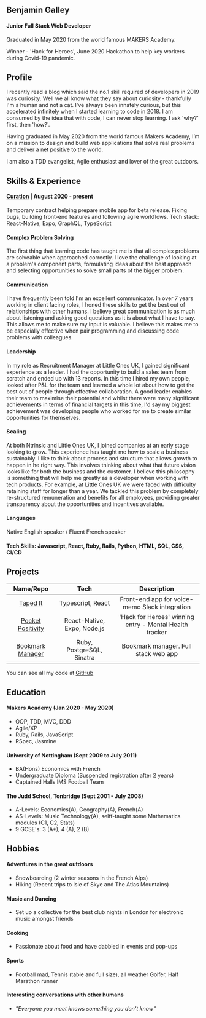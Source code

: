 ## Benjamin Galley

#### Junior Full Stack Web Developer 

Graduated in May 2020 from the world famous MAKERS Academy. 

Winner - 'Hack for Heroes', June 2020 Hackathon to help key workers during Covid-19 pandemic.

## Profile

I recently read a blog which said the no.1 skill required of developers in 2019 was curiosity. Well we all know what they say about curiosity - thankfully I'm a human and not a cat. I've always been innately curious, but this accelerated infinitely when I started learning to code in 2018. I am consumed by the idea that with code, I can never stop learning. I ask 'why?' first, then 'how?'.

Having graduated in May 2020 from the world famous Makers Academy, I’m on a mission to design and build web applications that solve real problems and deliver a net positive to the world. 

I am also a TDD evangelist, Agile enthusiast and lover of the great outdoors. 

## Skills & Experience

#### [Curation](https://www.curationcorp.com/) | August 2020 - present

Temporary contract helping prepare mobile app for beta release. Fixing bugs, building front-end features and following agile workflows.
Tech stack: React-Native, Expo, GraphQL, TypeScript

#### Complex Problem Solving

The first thing that learning code has taught me is that all complex problems are solveable when approached correctly. I love the challenge of looking at a problem's component parts, formulating ideas about the best approach and selecting opportunities to solve small parts of the bigger problem.

#### Communication

I have frequently been told I'm an excellent communicator. In over 7 years working in client facing roles, I honed these skills to get the best out of relationships with other humans. I believe great communication is as much about listening and asking good questions as it is about what I have to say. This allows me to make sure my input is valuable. I believe this makes me to be especially effective when pair programming and discussing code problems with colleagues.

#### Leadership 

In my role as Recruitment Manager at Little Ones UK, I gained significant experience as a leader. I had the opportunity to build a sales team from scratch and ended up with 13 reports. In this time I hired my own people, looked after P&L for the team and learned a whole lot about how to get the best out of people through effective collaboration. A good leader enables their team to maximise their potential and whilst there were many significant achievements in terms of financial targets in this time, I'd say my biggest achievement was developing people who worked for me to create similar opportunities for themselves.

#### Scaling 

At both Ntrinsic and Little Ones UK, I joined companies at an early stage looking to grow. This experience has taught me how to scale a business sustainably. I like to think about process and structure that allows growth to happen in he right way. This involves thinking about what that future vision looks like for both the business and the customer. I believe this philosophy is something that will help me greatly as a developer when working with tech products. For example, at Little Ones UK we were faced with difficulty retaining staff for longer than a year. We tackled this problem by completely re-structured remuneration and benefits for all employees, providing greater transparency about the opportunities and incentives available. 

#### Languages

Native English speaker / Fluent French speaker

#### Tech Skills: Javascript, React, Ruby, Rails, Python, HTML, SQL, CSS, CI/CD

## Projects

|**Name/Repo**       | **Tech**       |**Description** |
|:------------:|:------------:|:------------:|
| [Taped It](https://github.com/voice-notes/web) | Typescript, React | Front-end app for voice-memo Slack integration |
| [Pocket Positivity](https://github.com/basselalsayed/pocket_positivity) | React-Native, Expo, Node.js | 'Hack for Heroes' winning entry - Mental Health tracker |
| [Bookmark Manager](https://github.com/Benjamaker/bookmark-reloaded) | Ruby, PostgreSQL, Sinatra | Bookmark manager. Full stack web app |

You can see all my code at [GitHub](https://github.com/Benjamaker)

## Education

#### Makers Academy (Jan 2020 - May 2020)

- OOP, TDD, MVC, DDD
- Agile/XP
- Ruby, Rails, JavaScript
- RSpec, Jasmine

#### University of Nottingham (Sept 2009 to July 2011)

- BA(Hons) Economics with French
- Undergraduate Diploma (Suspended registration after 2 years)
- Captained Halls IMS Football Team

#### The Judd School, Tonbridge (Sept 2001 - July 2008)

- A-Levels: Economics(A), Geography(A), French(A)
- AS-Levels: Music Technology(A), selff-taught some Mathematics modules (C1, C2, Stats)
- 9 GCSE's: 3 (A*), 4 (A), 2 (B)

## Hobbies

 #### Adventures in the great outdoors 
   - Snowboarding (2 winter seasons in the French Alps)
   - Hiking (Recent trips to Isle of Skye and The Atlas Mountains)
 #### Music and Dancing
   - Set up a collective for the best club nights in London for electronic music amongst friends
 #### Cooking
   - Passionate about food and have dabbled in events and pop-ups
 #### Sports 
   - Football mad, Tennis (table and full size), all weather Golfer, Half Marathon runner
 #### Interesting conversations with other humans
   - *"Everyone you meet knows something you don't know"*
